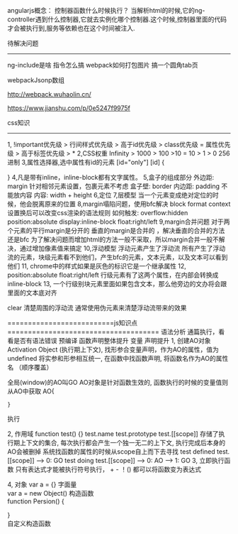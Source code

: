 angularjs概念：
控制器函数什么时候执行？
当解析html的时候,它的ng-controller遇到什么控制器,它就去实例化哪个控制器.这个时候,控制器里面的代码才会被执行到,服务等依赖也在这个时间被注入.

待解决问题
____________________________________
ng-include是啥
指令怎么搞
webpack如何打包图片
搞一个圆角tab页

webpackJsonp数组

http://webpack.wuhaolin.cn/

https://www.jianshu.com/p/0e5247f9975f

css知识
______________
1,   !important优先级 > 行间样式优先级 > 高于id优先级 > class优先级 = 属性优先级 > 高于标签优先级 > *
2,CSS权重    Infinity >       1000  > 100         >10          = 10       > 1            > 0
256进制
3,属性选择器,选中属性有id的元素
[id="only"]
[id] {

}
4,凡是带有inline，inline-block都有文字属性。
5,盒子的组成部分
外边距: margin    针对相邻元素设置，包裹元素不考虑
盒子壁: border
内边距: padding   不能放内容
内容: width + height
6,定位
7,层模型
当一个元素变成绝对定位的时候，他会脱离原来的位置
8,margin塌陷问题，使用bfc解决  block format context  设置换后可以改变css渲染的语法规则 
如何触发:
overflow:hidden
position:absolute
display:inline-block
float:right/left
9,margin合并问题
对于两个元素的平行margin是分开的       垂直的margin是合并的 ，解决垂直的合并的方法还是bfc
为了解决问题而增加html的方法一般不采取，所以margin合并一般不解决，通过增加像素值来搞定
10,浮动模型
浮动元素产生了浮动流
所有产生了浮动流的元素，块级元素看不到他们，产生bfc的元素，文本元素，以及文本可以看到他们 
11, chrome中的样式如果是灰色的标识它是一个继承属性
12, position:absolute
    float:right/left
    行级元素有了这两个属性，在内部会转换成inline-block
13, 一个行级别块元素里面如果包含文本，那么他旁边的文办将会跟里面的文本底对齐

clear 清楚周围的浮动流
通常使用伪元素来清楚浮动流带来的效果



==========================js知识点=====================================
语法分析    通篇执行，看看是否有语法错误
预编译      函数声明整体提升    变量 声明提升
1, 创建AO对象 Activation Object (执行期上下文), 找形参合变量声明，作为AO的属性，值为undefined
   将实参和形参相互统一, 在函数中找函数声明, 将函数名作为AO的属性名 （顺序覆盖）

   全局(window)的AO叫GO
   AO对象是针对函数生效的, 函数执行的时候的变量值则从AO中获取
    AO{

    }
执行

2, 作用域
   function test() {}
   test.name   test.prototype
   test.[[scope]]    存储了执行期上下文的集合, 每次执行都会产生一个独一无二的上下文, 执行完成后本身的AO会被删掉
   系统找函数的属性的时候从scope自上而下去寻找
   test defined test.[[scope]] --> 0: GO
   test doing   test.[[scope]] --> 0: AO
                               --> 1: GO
3, 立即执行函数
    只有表达式才能被执行符号执行， + - ！()  都可以将函数变为表达式   

4, 对象
   var a = {}  字面量   
   var a = new Object()  构造函数     
   function Persion() {

   }      
   自定义构造函数           